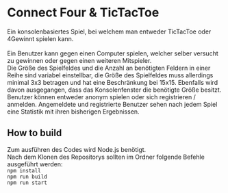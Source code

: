 # Connect Four & TicTacToe
Ein konsolenbasiertes Spiel, bei welchem man entweder TicTacToe oder 4Gewinnt spielen kann.
\
\
Ein Benutzer kann gegen einen Computer spielen, welcher selber versucht zu gewinnen oder gegen einen weiteren Mitspieler. \
Die Größe des Spielfeldes und die Anzahl an benötigten Feldern in einer Reihe sind variabel einstellbar, die Größe des Spielfeldes muss allerdings minimal 3x3 betragen und hat eine Beschränkung bei 15x15. Ebenfalls wird davon ausgegangen, dass das Konsolenfenster die benötigte Größe besitzt. \
Benutzer können entweder anonym spielen oder sich registrieren / anmelden. Angemeldete und registrierte Benutzer sehen nach jedem Spiel eine Statistik mit ihren bisherigen Ergebnissen.

## How to build
Zum ausführen des Codes wird Node.js benötigt. \
Nach dem Klonen des Repositorys sollten im Ordner folgende Befehle ausgeführt werden: \
```npm install``` \
```npm run build``` \
```npm run start```
